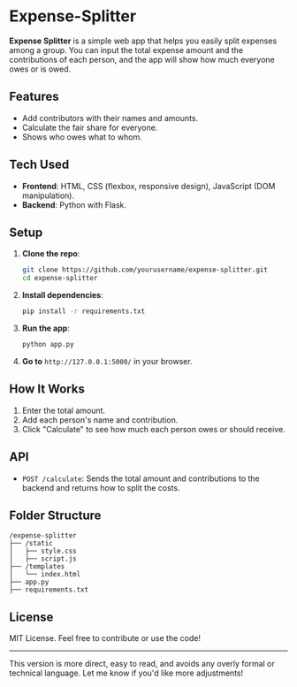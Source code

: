 # Expense-Splitter

**Expense Splitter** is a simple web app that helps you easily split expenses among a group. You can input the total expense amount and the contributions of each person, and the app will show how much everyone owes or is owed.

## Features
- Add contributors with their names and amounts.
- Calculate the fair share for everyone.
- Shows who owes what to whom.

## Tech Used
- **Frontend**: HTML, CSS (flexbox, responsive design), JavaScript (DOM manipulation).
- **Backend**: Python with Flask.

## Setup

1. **Clone the repo**:
   ```bash
   git clone https://github.com/yourusername/expense-splitter.git
   cd expense-splitter
   ```

2. **Install dependencies**:
   ```bash
   pip install -r requirements.txt
   ```

3. **Run the app**:
   ```bash
   python app.py
   ```

4. **Go to** `http://127.0.0.1:5000/` in your browser.

## How It Works
1. Enter the total amount.
2. Add each person's name and contribution.
3. Click "Calculate" to see how much each person owes or should receive.

## API
- `POST /calculate`: Sends the total amount and contributions to the backend and returns how to split the costs.

## Folder Structure
```
/expense-splitter
├── /static
│   ├── style.css
│   ├── script.js
├── /templates
│   └── index.html
├── app.py
├── requirements.txt
```

## License
MIT License. Feel free to contribute or use the code!

---

This version is more direct, easy to read, and avoids any overly formal or technical language. Let me know if you'd like more adjustments!

